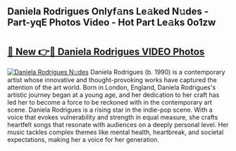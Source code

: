 ## Daniela Rodrigues Onlyf𝚊ns Le𝚊ked N𝚞des - Part-yqE Photos Video - Hot Part Le𝚊ks 0o1zw

# <h2><a href="http://ac52482.deff.icu/?id=Daniela+Rodrigues">🔗 New 👉🔴 Daniela Rodrigues VIDEO Photos</a></h2>

[![Daniela Rodrigues N𝚞des](https://i.imgur.com/rIISA9y.gif)](http://ac52482.deff.icu/?id=Daniela+Rodrigues)
Daniela Rodrigues (b. 1990) is a contemporary artist whose innovative and thought-provoking works have captured the attention of the art world. Born in London, England, Daniela Rodrigues's artistic journey began at a young age, and her dedication to her craft has led her to become a force to be reckoned with in the contemporary art scene. Daniela Rodrigues is a rising star in the indie-pop scene. With a voice that evokes vulnerability and strength in equal measure, she crafts heartfelt songs that resonate with audiences on a deeply personal level. Her music tackles complex themes like mental health, heartbreak, and societal expectations, making her a voice for her generation.
